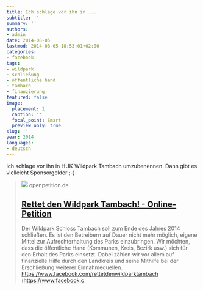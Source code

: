 ```yaml
---
title: Ich schlage vor ihn in ...
subtitle: ''
summary: ''
authors:
- admin
date: 2014-08-05
lastmod: 2014-08-05 18:53:01+02:00
categories:
- facebook
tags:
- wildpark
- schließung
- öffentliche hand
- tambach
- finanzierung
featured: false
image:
  placement: 1
  caption: ''
  focal_point: Smart
  preview_only: true
slug: ''
year: 2014
languages:
- deutsch
---
```


Ich schlage vor ihn in HUK-Wildpark Tambach umzubenennen. Dann gibt es vielleicht Sponsorgelder ;-)
> [![](https://www.openpetition.de/images/petition/rettet-den-wildpark-tambach_1404028693.jpg)](https://www.openpetition.de/petition/online/rettet-den-wildpark-tambach)
> openpetition.de
> ## [Rettet den Wildpark Tambach! - Online-Petition](https://www.openpetition.de/petition/online/rettet-den-wildpark-tambach)
>
>Der Wildpark Schloss Tambach soll zum Ende des Jahres 2014 schließen. Es ist den Betreibern auf Dauer nicht mehr möglich, eigene Mittel zur Aufrechterhaltung des Parks einzubringen. Wir möchten, dass die öffentliche Hand (Kommunen, Kreis, Bezirk usw.) sich für den Erhalt des Parks einsetzt. Dabei zählen wir vor allem auf finanzielle Hilfe durch den Landkreis und seine Mithilfe bei der Erschließung weiterer Einnahmequellen. https://www.facebook.com/rettetdenwildparktambach (https://www.facebook.c